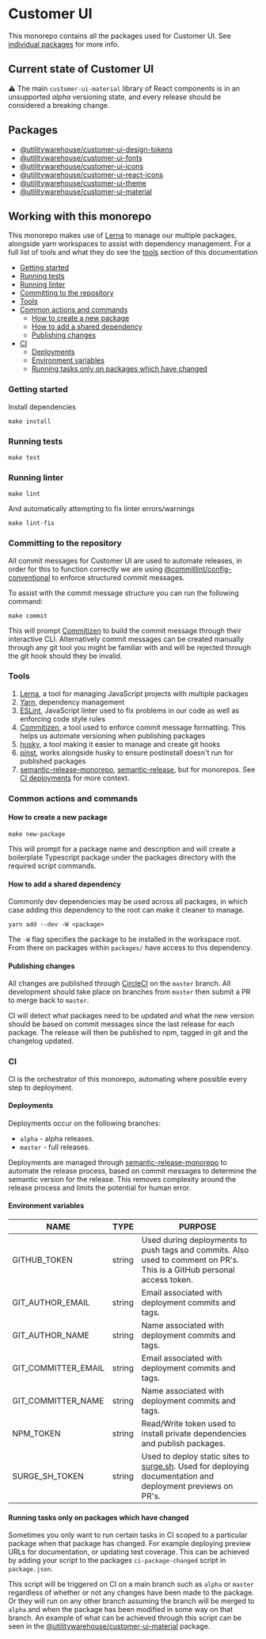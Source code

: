 # Customer UI

This monorepo contains all the packages used for Customer UI. See [individual packages](#packages) for more info.

## Current state of Customer UI

⚠️  The main `customer-ui-material` library of React components is in an unsupported *alpha* versioning state, and every release should be considered a breaking change. 

## Packages

- [@utilitywarehouse/customer-ui-design-tokens](packages/design-tokens)
- [@utilitywarehouse/customer-ui-fonts](packages/fonts)
- [@utilitywarehouse/customer-ui-icons](packages/icons)
- [@utilitywarehouse/customer-ui-react-icons](packages/react-icons)
- [@utilitywarehouse/customer-ui-theme](packages/theme)
- [@utilitywarehouse/customer-ui-material](packages/material)

## Working with this monorepo

This monorepo makes use of [Lerna](https://lerna.js.org/) to manage our multiple packages, alongside yarn workspaces to assist with dependency management. For a full list of tools and what they do see the [tools](#tools) section of this documentation

- [Getting started](#getting-started)
- [Running tests](#running-tests)
- [Running linter](#running-linter)
- [Committing to the repository](#committing-to-the-repository)
- [Tools](#tools)
- [Common actions and commands](#common-actions-and-commands)
  - [How to create a new package](#how-to-create-a-new-package)
  - [How to add a shared dependency](#how-to-add-a-shared-dependency)
  - [Publishing changes](#publishing-changes)
- [CI](#ci)
  - [Deployments](#deployments)
  - [Environment variables](#environment-variables)
  - [Running tasks only on packages which have changed](#running-tasks-only-on-packages-which-have-changed)

### Getting started

Install dependencies

```shell
make install
```

### Running tests

```shell
make test
```

### Running linter

```shell
make lint
```

And automatically attempting to fix linter errors/warnings

```shell
make lint-fix
```

### Committing to the repository

All commit messages for Customer UI are used to automate releases, in order for this to function correctly we are using [@commitlint/config-conventional](https://www.npmjs.com/package/@commitlint/config-conventional) to enforce structured commit messages.

To assist with the commit message structure you can run the following command:

```shell
make commit
```

This will prompt [Commitizen](https://www.npmjs.com/package/commitizen) to build the commit message through their interactive CLI. Alternatively commit messages can be created manually through any git tool you might be familiar with and will be rejected through the git hook should they be invalid.

### Tools

1. [Lerna](https://lerna.js.org/), a tool for managing JavaScript projects with multiple packages
1. [Yarn](https://yarnpkg.com/), dependency management
1. [ESLint](https://eslint.org/), JavaScript linter used to fix problems in our code as well as enforcing code style rules
1. [Commitizen](https://www.npmjs.com/package/commitizen), a tool used to enforce commit message formatting. This helps us automate versioning when publishing packages
1. [husky](https://typicode.github.io/husky/#/), a tool making it easier to manage and create git hooks
1. [pinst](https://github.com/typicode/pinst), works alongside husky to ensure postinstall doesn't run for published packages
1. [semantic-release-monorepo](https://github.com/pmowrer/semantic-release-monorepo), [semantic-release](https://github.com/semantic-release/semantic-release), but for monorepos. See [CI deployments](#deployments) for more context.

### Common actions and commands

#### How to create a new package

```shell
make new-package
```

This will prompt for a package name and description and will create a boilerplate Typescript package under the packages directory with the required script commands.

#### How to add a shared dependency

Commonly dev dependencies may be used across all packages, in which case adding this dependency to the root can make it cleaner to manage.

```shell
yarn add --dev -W <package>
```

The `-W` flag specifies the package to be installed in the workspace root. From there on packages within `packages/` have access to this dependency.

#### Publishing changes

All changes are published through [CircleCI](https://circleci.com/) on the `master` branch. All development should take place on branches from `master` then submit a PR to merge back to `master`.

CI will detect what packages need to be updated and what the new version should be based on commit messages since the last release for each package. The release will then be published to npm, tagged in git and the changelog updated.

### CI

CI is the orchestrator of this monorepo, automating where possible every step to deployment.

#### Deployments

Deployments occur on the following branches:

- `alpha` - alpha releases.
- `master` - full releases.

Deployments are managed through [semantic-release-monorepo](https://github.com/pmowrer/semantic-release-monorepo) to automate the release process, based on commit messages to determine the semantic version for the release. This removes complexity around the release process and limits the potential for human error.

#### Environment variables

| NAME                | TYPE   | PURPOSE                                                                                                                        |
| ------------------- | ------ | ------------------------------------------------------------------------------------------------------------------------------ |
| GITHUB_TOKEN        | string | Used during deployments to push tags and commits. Also used to comment on PR's. This is a GitHub personal access token.        |
| GIT_AUTHOR_EMAIL    | string | Email associated with deployment commits and tags.                                                                             |
| GIT_AUTHOR_NAME     | string | Name associated with deployment commits and tags.                                                                              |
| GIT_COMMITTER_EMAIL | string | Email associated with deployment commits and tags.                                                                             |
| GIT_COMMITTER_NAME  | string | Name associated with deployment commits and tags.                                                                              |
| NPM_TOKEN           | string | Read/Write token used to install private dependencies and publish packages.                                                    |
| SURGE_SH_TOKEN      | string | Used to deploy static sites to [surge.sh](https://surge.sh). Used for deploying documentation and deployment previews on PR's. |

#### Running tasks only on packages which have changed

Sometimes you only want to run certain tasks in CI scoped to a particular package when that package has changed. For example deploying preview URLs for documentation, or updating test coverage. This can be achieved by adding your script to the packages `ci-package-changed` script in `package.json`.

This script will be triggered on CI on a main branch such as `alpha` or `master` regardless of whether or not any changes have been made to the package. Or they will run on any other branch assuming the branch will be merged to `alpha` and when the package has been modified in some way on that branch. An example of what can be achieved through this script can be seen in the [@utilitywarehouse/customer-ui-material](packages/material) package.
